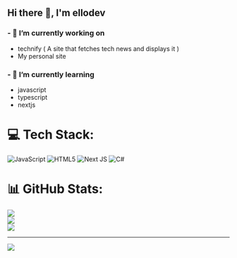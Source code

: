 ## Hi there 👋, I'm ellodev
### - 🔭 I’m currently working on
  - technify ( A site that fetches tech news and displays it )
  - My personal site
### - 🌱 I’m currently learning
  - javascript
  - typescript
  - nextjs

# 💻 Tech Stack:
![JavaScript](https://img.shields.io/badge/javascript-%23323330.svg?style=for-the-badge&logo=javascript&logoColor=%23F7DF1E) ![HTML5](https://img.shields.io/badge/html5-%23E34F26.svg?style=for-the-badge&logo=html5&logoColor=white) ![Next JS](https://img.shields.io/badge/Next-black?style=for-the-badge&logo=next.js&logoColor=white) ![C#](https://img.shields.io/badge/c%23-%23239120.svg?style=for-the-badge&logo=csharp&logoColor=white)
# 📊 GitHub Stats:
![](https://github-readme-stats.vercel.app/api?username=Ellodev&theme=dark&hide_border=false&include_all_commits=false&count_private=false)<br/>
![](https://github-readme-streak-stats.herokuapp.com/?user=Ellodev&theme=dark&hide_border=false)<br/>
![](https://github-readme-stats.vercel.app/api/top-langs/?username=Ellodev&theme=dark&hide_border=false&include_all_commits=false&count_private=false&layout=compact)

---
[![](https://visitcount.itsvg.in/api?id=Ellodev&icon=0&color=0)](https://visitcount.itsvg.in)

<!-- Proudly created with GPRM ( https://gprm.itsvg.in ) -->
